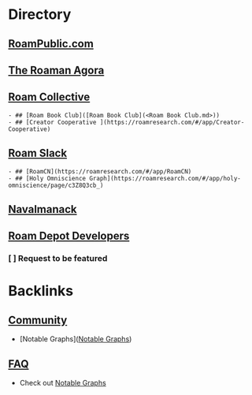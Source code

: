 # Directory
## [RoamPublic.com](https://www.roampublic.com/all-texts/)
## [The Roaman Agora](https://roamresearch.com/#/app/The-Roaman-Agora/page/wujSyfjAu)
## [Roam Collective](https://roamresearch.com/#/app/Roam-Collective/page/MorTyZR-2)
    - ## [Roam Book Club]([Roam Book Club](<Roam Book Club.md>))
    - ## [Creator Cooperative ](https://roamresearch.com/#/app/Creator-Cooperative)
## [Roam Slack](https://roamresearch.com/#/app/roam-slack)
    - ## [RoamCN](https://roamresearch.com/#/app/RoamCN)
    - ## [Holy Omniscience Graph](https://roamresearch.com/#/app/holy-omniscience/page/c3Z8Q3cb_)
## [Navalmanack](https://roamresearch.com/#/app/Navalmanack)
## [Roam Depot Developers](https://roamresearch.com/#/app/roam-depot-developers)

### [ ] Request to be featured

# Backlinks
## [Community](<Community.md>)
- [Notable Graphs]([Notable Graphs](<Notable Graphs.md>))

## [FAQ](<FAQ.md>)
- Check out [Notable Graphs](<Notable Graphs.md>)


